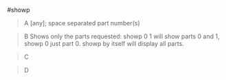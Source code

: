 #showp

>A [any]; space separated part number(s)

>B Shows only the parts requested: showp 0 1 will show parts 0 and 1, showp 0 just part 0. showp by itself will display all parts.

>C

>D
